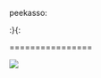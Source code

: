<!--
id: 4784478439
link: http://tumblr.atmos.org/post/4784478439/peekasso
slug: peekasso
date: Wed Apr 20 2011 13:30:52 GMT-0700 (PDT)
publish: 2011-04-020
tags: 
title: peekasso:

:}{:

-->


peekasso:

:}{:

================

![](http://31.media.tumblr.com/tumblr_ljytjeXxjW1qz732no1_1280.jpg)


